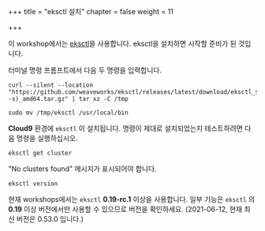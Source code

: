 +++
title = "eksctl 설치"
chapter = false
weight = 11

+++

이 workshop에서는 [eksctl](https://eksctl.io/introduction/#installation)을 사용합니다. eksctl을 설치하면 시작할 준비가 된 것입니다.

터미널 명령 프롬프트에서 다음 두 명령을 입력합니다.

```
curl --silent --location "https://github.com/weaveworks/eksctl/releases/latest/download/eksctl_$(uname -s)_amd64.tar.gz" | tar xz -C /tmp
```

```
sudo mv /tmp/eksctl /usr/local/bin
```

**Cloud9** 환경에 `eksctl` 이 설치됩니다. 명령이 제대로 설치되었는지 테스트하려면 다음 명령을 실행하십시오.


```
eksctl get cluster
```

"No clusters found" 메시지가 표시되어야 합니다.

```
eksctl version
```

현재 workshops에서는 `eksctl` **0.19-rc.1** 이상을 사용합니다. 일부 기능은 `eksctl` 의 **0.19** 이상 버전에서만 사용할 수 있으므로 버전을 확인하세요. (2021-06-12, 현재 최신 버전은 0.53.0 입니다.)